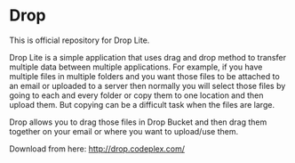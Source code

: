 # Drop
This is official repository for Drop Lite.

Drop Lite is a simple application that uses drag and drop method to transfer multiple data between multiple applications. For example, if you have multiple files in multiple folders and you want those files to be attached to an email or uploaded to a server then normally you will select those files by going to each and every folder or copy them to one location and then upload them. But copying can be a difficult task when the files are large.

Drop allows you to drag those files in Drop Bucket and then drag them together on your email or where you want to upload/use them.

Download from here: http://drop.codeplex.com/
